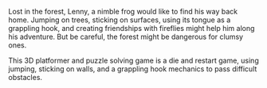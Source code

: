 Lost in the forest, Lenny, a nimble frog would like to find his way back home. 
Jumping on trees, sticking on surfaces, using its tongue as a grappling hook, and creating friendships with fireflies might help him along his adventure.
But be careful, the forest might be dangerous for clumsy ones.

This 3D platformer and puzzle solving game is a die and restart game, using jumping, sticking on walls, and a grappling hook mechanics to pass difficult obstacles.
